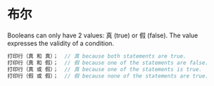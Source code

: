 # 布尔
Booleans can only have 2 values: 真 (true) or 假 (false). The value expresses the validity of a condition.
```c
打印行（真 和 真）；  // 真 because both statements are true.
打印行（真 和 假）；  // 假 because one of the statements are false.
打印行（真 或 假）；  // 真 because one of the statements is true.
打印行（假 或 假）；  // 假 because none of the statements are true.
```